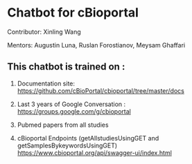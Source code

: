 # Chatbot for cBioportal
Contributor: Xinling Wang

Mentors: Augustin Luna, Ruslan Forostianov, Meysam Ghaffari
## This chatbot is trained on :
1. Documentation site: https://github.com/cBioPortal/cbioportal/tree/master/docs 
   
2. Last 3 years of Google Conversation : https://groups.google.com/g/cbioportal 

3. Pubmed papers from all studies

4. cBioportal Endpoints (getAllstudiesUsingGET and getSamplesBykeywordsUsingGET)  https://www.cbioportal.org/api/swagger-ui/index.html 
